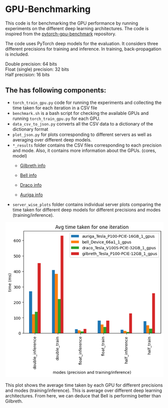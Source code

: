 # GPU-Benchmarking

This code is for benchmarking the GPU performance by running experiments on the different deep learning architectures. The code is inspired from the [pytorch-gpu-benchmark](https://github.com/ryujaehun/pytorch-gpu-benchmark) repository.

The code uses PyTorch deep models for the evaluation. It considers three different precisions for training and inference. In training, back-propagation is included. 

Double precision: 64 bits           
Float (single) precision: 32 bits    
Half precision: 16 bits 


## The has following components:
- `torch_train_gpu.py` code for running the experiments and collecting the time taken for each iteration in a CSV file
- `benchmark.sh` is a bash script for checking the available GPUs and running `torch_train_gpu.py` for each GPU.
-  `data_csv_to_json.py` converts all the CSV data to a dictionary of the dictionary format
- `plot_json.py` for plots corresponding to different servers as well as averaging over different deep models.
- `*_results` folder contains the CSV files corresponding to each precision and mode. Also, it contains more information about the GPUs. (cores, model)
    - [Gilbreth info](https://github.com/Dipeshtamboli/GPU-Benchmarking/blob/master/gilbreth_results/system_info.txt)
    - [Bell info](https://github.com/Dipeshtamboli/GPU-Benchmarking/blob/master/bell_results/system_info.txt)

    - [Draco info](https://github.com/Dipeshtamboli/GPU-Benchmarking/blob/master/draco_results/system_info.txt)

    - [Auriga info](https://github.com/Dipeshtamboli/GPU-Benchmarking/blob/master/auriga_results/system_info.txt)
- `server_wise_plots` folder contains individual server plots comparing the time taken for different deep models for different precisions and modes (training/inference).

![Result image](https://github.com/Dipeshtamboli/GPU-Benchmarking/blob/master/time_taken_vs_experiment_modes%20for%20different%20GPUs.png?raw=true)

This plot shows the average time taken by each GPU for different precisions and modes (training/inference). This is average over different deep learning architectures. From here, we can deduce that Bell is performing better than Gilbreth.

